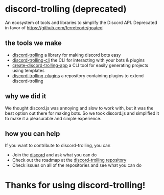 # discord-trolling (deprecated)
An ecosystem of tools and libraries to simplify the Discord API. Deprecated in favor of https://github.com/ferretcode/goated

## the tools we make
- [discord-trolling](https://github.com/discord-trolling/discord-trolling) a library for making discord bots easy
- [discord-trolling-cli](https://github.com/discord-trolling/discord-trolling-cli) the CLI for interacting with your bots & plugins
- [create-discord-trolling-app](https://github.com/discord-trolling/create-discord-trolling-app) a CLI tool for easily generating projects using templates
- [discord-trolling-plugins](https://github.com/discord-trolling/plugins) a repository containing plugins to extend discord-trolling

## why we did it
We thought discord.js was annoying and slow to work with, but it was the best option out there for making bots. So we took discord.js and simplified it to make it a pleasurable and simple experience.

## how you can help
If you want to contribute to discord-trolling, you can:
- Join the [discord](https://discord.gg/KB54qTRZrh) and ask what you can do
- Check out the roadmap at the [discord-trolling repository](https://github.com/discord-trolling/discord-trolling)
- Check issues on all of the repositories and see what you can do

# Thanks for using discord-trolling!
